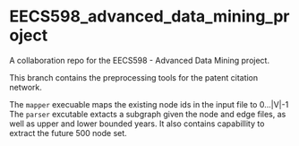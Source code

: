 # EECS598_advanced_data_mining_project
A collaboration repo for the EECS598 - Advanced Data Mining project.

This branch contains the preprocessing tools for the patent citation network.

The `mapper` execuable maps the existing node ids in the input file to 0...|V|-1
The `parser` excutable extacts a subgraph given the node and edge files, as well as upper and lower bounded years. It also contains capabillity to extract the future 500 node set.

